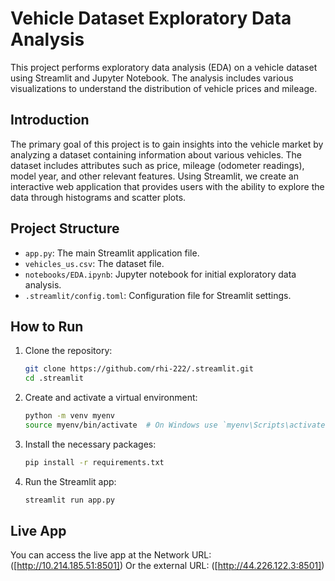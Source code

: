 # Vehicle Dataset Exploratory Data Analysis

This project performs exploratory data analysis (EDA) on a vehicle dataset using Streamlit and Jupyter Notebook. The analysis includes various visualizations to understand the distribution of vehicle prices and mileage.

## Introduction

The primary goal of this project is to gain insights into the vehicle market by analyzing a dataset containing information about various vehicles. The dataset includes attributes such as price, mileage (odometer readings), model year, and other relevant features. Using Streamlit, we create an interactive web application that provides users with the ability to explore the data through histograms and scatter plots.

## Project Structure

- `app.py`: The main Streamlit application file.
- `vehicles_us.csv`: The dataset file.
- `notebooks/EDA.ipynb`: Jupyter notebook for initial exploratory data analysis.
- `.streamlit/config.toml`: Configuration file for Streamlit settings.

## How to Run

1. Clone the repository:
    ```bash
    git clone https://github.com/rhi-222/.streamlit.git
    cd .streamlit
    ```

2. Create and activate a virtual environment:
    ```bash
    python -m venv myenv
    source myenv/bin/activate  # On Windows use `myenv\Scripts\activate`
    ```

3. Install the necessary packages:
    ```bash
    pip install -r requirements.txt
    ```

4. Run the Streamlit app:
    ```bash
    streamlit run app.py
    ```

## Live App

You can access the live app at the Network URL: ([http://10.214.185.51:8501]) 
Or the external URL: ([http://44.226.122.3:8501])
